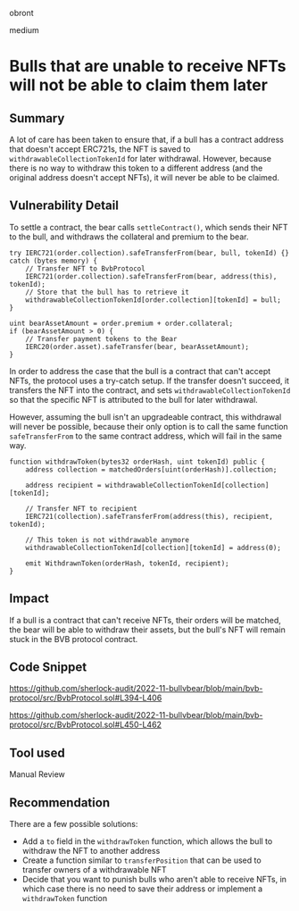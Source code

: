 obront

medium

# Bulls that are unable to receive NFTs will not be able to claim them later

## Summary

A lot of care has been taken to ensure that, if a bull has a contract address that doesn't accept ERC721s, the NFT is saved to `withdrawableCollectionTokenId` for later withdrawal. However, because there is no way to withdraw this token to a different address (and the original address doesn't accept NFTs), it will never be able to be claimed.

## Vulnerability Detail

To settle a contract, the bear calls `settleContract()`, which sends their NFT to the bull, and withdraws the collateral and premium to the bear.

```solidity
try IERC721(order.collection).safeTransferFrom(bear, bull, tokenId) {}
catch (bytes memory) {
    // Transfer NFT to BvbProtocol
    IERC721(order.collection).safeTransferFrom(bear, address(this), tokenId);
    // Store that the bull has to retrieve it
    withdrawableCollectionTokenId[order.collection][tokenId] = bull;
}

uint bearAssetAmount = order.premium + order.collateral;
if (bearAssetAmount > 0) {
    // Transfer payment tokens to the Bear
    IERC20(order.asset).safeTransfer(bear, bearAssetAmount);
}
```
In order to address the case that the bull is a contract that can't accept NFTs, the protocol uses a try-catch setup. If the transfer doesn't succeed, it transfers the NFT into the contract, and sets `withdrawableCollectionTokenId` so that the specific NFT is attributed to the bull for later withdrawal.

However, assuming the bull isn't an upgradeable contract, this withdrawal will never be possible, because their only option is to call the same function `safeTransferFrom` to the same contract address, which will fail in the same way.

```solidity
function withdrawToken(bytes32 orderHash, uint tokenId) public {
    address collection = matchedOrders[uint(orderHash)].collection;

    address recipient = withdrawableCollectionTokenId[collection][tokenId];

    // Transfer NFT to recipient
    IERC721(collection).safeTransferFrom(address(this), recipient, tokenId);

    // This token is not withdrawable anymore
    withdrawableCollectionTokenId[collection][tokenId] = address(0);

    emit WithdrawnToken(orderHash, tokenId, recipient);
}
```

## Impact

If a bull is a contract that can't receive NFTs, their orders will be matched, the bear will be able to withdraw their assets, but the bull's NFT will remain stuck in the BVB protocol contract.

## Code Snippet

https://github.com/sherlock-audit/2022-11-bullvbear/blob/main/bvb-protocol/src/BvbProtocol.sol#L394-L406

https://github.com/sherlock-audit/2022-11-bullvbear/blob/main/bvb-protocol/src/BvbProtocol.sol#L450-L462

## Tool used

Manual Review

## Recommendation

There are a few possible solutions:
- Add a `to` field in the `withdrawToken` function, which allows the bull to withdraw the NFT to another address
- Create a function similar to `transferPosition` that can be used to transfer owners of a withdrawable NFT
- Decide that you want to punish bulls who aren't able to receive NFTs, in which case there is no need to save their address or implement a `withdrawToken` function
